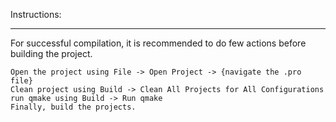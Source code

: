 Instructions:
____________________
For successful compilation, it is recommended to do few actions before building the project.

    Open the project using File -> Open Project -> {navigate the .pro file}
    Clean project using Build -> Clean All Projects for All Configurations
    run qmake using Build -> Run qmake
    Finally, build the projects.
